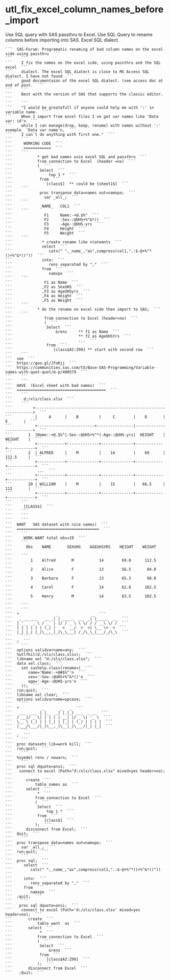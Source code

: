 # utl_fix_excel_column_names_before_import
Use SQL query with SAS passthru to Excel. Use SQL Query to rename columns before importing into SAS. Excel SQL dialect.

    ```  SAS-Forum: Programatic renaming of bad column names on the excel side using passthru  ```
    ```    ```
    ```    I fix the names on the excel side, using passthru and the SQL excel  ```
    ```    dialect. The excel SQL dialect is close to MS Access SQL dialect. I have not found  ```
    ```    good documentaion of the excel SQL dialect. (see access doc at end of post.  ```
    ```    ```
    ```    Best with the version of SAS that supports the classic editor.  ```
    ```    ```
    ```    "I would be greatefull if anyone could help me with ':' in variable name.  ```
    ```    When I import from excel files I ve got var names like 'Data var: id'n  ```
    ```    while I can manage(drop, keep, rename) with names without ':' exemple  'Data var name'n,  ```
    ```    I can`t do anything with first one."  ```
    ```    ```
    ```     WORKING CODE  ```
    ```     ============  ```
    ```    ```
    ```           * get bad names usin excel SQL and passthru  ```
    ```           from connection to Excel  (header =no)  ```
    ```           (  ```
    ```            Select  ```
    ```                top 1 *  ```
    ```            from  ```
    ```               [class$]  ** could be {sheet1$]  ```
    ```    ```
    ```            proc transpose data=names out=namxpo;  ```
    ```              var _all_;  ```
    ```    ```
    ```            _NAME_   COL1  ```
    ```    ```
    ```              F1     Name:-+@.$%^  ```
    ```              F2     -Sex-:@UHS+%^&*()  ```
    ```              F3     -Age-:@UHS-yrs  ```
    ```              F4     Height  ```
    ```              F5     Weight  ```
    ```    ```
    ```             * create rename like statemnts  ```
    ```             select  ```
    ```                catx(" ",_name_,"as",compress(col1,".:$-@+%^*()+%^&*()"))  ```
    ```             into:  ```
    ```                rens separated by ","  ```
    ```             from  ```
    ```                namxpo  ```
    ```    ```
    ```              F1 as Name  ```
    ```             ,F2 as SexUHS  ```
    ```             ,F3 as AgeUHSyrs  ```
    ```             ,F4 as Height  ```
    ```             ,F5 as Weight  ```
    ```    ```
    ```           * do the rename on excel side then import to SAS;  ```
    ```    ```
    ```              from connection to Excel (header=no)  ```
    ```              (  ```
    ```               Select  ```
    ```                   &rens     ** f1 as Name  ```
    ```                             ** f2 as AgeUHSYrs  ```
    ```                             ...  ```
    ```               from  ```
    ```                  [class$A2:Z99] ** start with second row  ```
    ```    ```
    ```  see  ```
    ```  https://goo.gl/JfoKjj  ```
    ```  https://communities.sas.com/t5/Base-SAS-Programming/Variable-names-with-quot-quot/m-p/400579  ```
    ```    ```
    ```    ```
    ```  HAVE  (Excel sheet with bad names)  ```
    ```  =======================================  ```
    ```    ```
    ```     d:/xls/class.xlsx  ```
    ```    ```
    ```         +---------------------------------------------------------------------+  ```
    ```          |     A      |    B         |     C        |    D       |    E       |  ```
    ```          +-------------------------+----------------|-------------------------+  ```
    ```       1  |Name:-+@.$%^|-Sex-:@UHS+%^*|-Age-:@UHS-yrs|  HEIGHT    |  WEIGHT    |  ```
    ```          +------------+--------------+--------------+------------+------------+  ```
    ```       2  | ALFRED     |    M         |    14        |    69      |  112.5     |  ```
    ```          +------------+--------------+--------------+------------+------------+  ```
    ```           ...  ```
    ```          +------------+--------------+--------------+------------+------------+  ```
    ```       20 | WILLIAM    |    M         |    15        |   66.5     |  112       |  ```
    ```          +------------+--------------+--------------+------------+------------+  ```
    ```    ```
    ```     [CLASS$]  ```
    ```    ```
    ```    ```
    ```    ```
    ```  WANT   SAS dataset with nice names)  ```
    ```  ====================================  ```
    ```    ```
    ```     WORK.WANT total obs=19  ```
    ```    ```
    ```      Obs    NAME       SEXUHS    AGEUHSYRS    HEIGHT    WEIGHT  ```
    ```    ```
    ```        1    Alfred       M           14        69.0      112.5  ```
    ```        2    Alice        F           13        56.5       84.0  ```
    ```        3    Barbara      F           13        65.3       98.0  ```
    ```        4    Carol        F           14        62.8      102.5  ```
    ```        5    Henry        M           14        63.5      102.5  ```
    ```    ```
    ```    ```
    ```  *                _               _  ```
    ```   _ __ ___   __ _| | _____  __  _| |_____  __  ```
    ```  | '_ ` _ \ / _` | |/ / _ \ \ \/ / / __\ \/ /  ```
    ```  | | | | | | (_| |   <  __/  >  <| \__ \>  <  ```
    ```  |_| |_| |_|\__,_|_|\_\___| /_/\_\_|___/_/\_\  ```
    ```    ```
    ```  ;  ```
    ```    ```
    ```  options validvarname=any;  ```
    ```  %utlfkil(d:/xls/class.xlsx);  ```
    ```  libname xel "d:/xls/class.xlsx";  ```
    ```  data xel.class;  ```
    ```    set sashelp.class(rename=(  ```
    ```       name='Name:-+@#$%^'n  ```
    ```       sex='-Sex-:@UHS+%^&*()'n  ```
    ```       age='-Age-:@UHS-yrs'n  ```
    ```    ));  ```
    ```  run;quit;  ```
    ```  libname xel clear;  ```
    ```  options validvarname=upcase;  ```
    ```    ```
    ```  *          _       _   _  ```
    ```   ___  ___ | |_   _| |_(_) ___  _ __  ```
    ```  / __|/ _ \| | | | | __| |/ _ \| '_ \  ```
    ```  \__ \ (_) | | |_| | |_| | (_) | | | |  ```
    ```  |___/\___/|_|\__,_|\__|_|\___/|_| |_|  ```
    ```    ```
    ```  ;  ```
    ```    ```
    ```  proc datasets lib=work kill;  ```
    ```  run;quit;  ```
    ```    ```
    ```  %symdel rens / nowarn;  ```
    ```    ```
    ```  proc sql dquote=ansi;  ```
    ```   connect to excel (Path="d:/xls/class.xlsx" mixed=yes header=no);  ```
    ```      create  ```
    ```          table names as  ```
    ```      select  ```
    ```           *  ```
    ```          from connection to Excel  ```
    ```          (  ```
    ```           Select  ```
    ```               top 1 *  ```
    ```           from  ```
    ```              [class$]  ```
    ```          );  ```
    ```      disconnect from Excel;  ```
    ```  Quit;  ```
    ```    ```
    ```  proc transpose data=names out=namxpo;  ```
    ```    var _all_;  ```
    ```  run;quit;  ```
    ```    ```
    ```  proc sql;  ```
    ```     select  ```
    ```        catx(" ",_name_,"as",compress(col1,".:$-@+%^*()+%^&*()"))  ```
    ```     into:  ```
    ```        rens separated by ","  ```
    ```     from  ```
    ```        namxpo  ```
    ```  ;quit;  ```
    ```    ```
    ```   proc sql dquote=ansi;  ```
    ```    connect to excel (Path='d:/xls/class.xlsx' mixed=yes header=no);  ```
    ```       create  ```
    ```           table want  as  ```
    ```       select  ```
    ```            *  ```
    ```           from connection to Excel  ```
    ```           (  ```
    ```            Select  ```
    ```                &rens  ```
    ```            from  ```
    ```               [class$A2:Z99]  ```
    ```           );  ```
    ```       disconnect from Excel  ```
    ```   ;Quit;  ```
